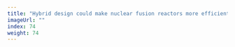 ```yaml
---
title: "Hybrid design could make nuclear fusion reactors more efficient"
imageUrl: ""
index: 74
weight: 74
---
```


